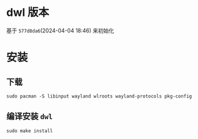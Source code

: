 # dwl 版本

基于 `577d8da6`(2024-04-04 18:46) 来初始化

# 安装

## 下载

```shell
sudo pacman -S libinput wayland wlroots wayland-protocols pkg-config
```

## 编译安装 `dwl`

```shell
sudo make install
```